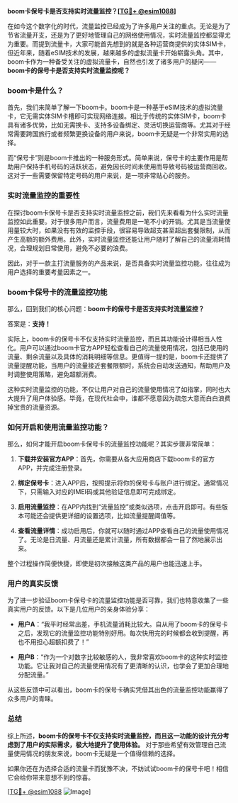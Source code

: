 **boom卡保号卡是否支持实时流量监控？[[TG💪+ @esim1088](https://t.me/s/esim1088)]**

在如今这个数字化的时代，流量监控已经成为了许多用户关注的重点。无论是为了节省流量开支，还是为了更好地管理自己的网络使用情况，实时流量监控都显得尤为重要。而提到流量卡，大家可能首先想到的就是各种运营商提供的实体SIM卡，但近年来，随着eSIM技术的发展，越来越多的虚拟流量卡开始崭露头角。其中，boom卡作为一种备受关注的虚拟流量卡，自然也引发了诸多用户的疑问——**boom卡的保号卡是否支持实时流量监控呢？**

### boom卡是什么？

首先，我们来简单了解一下boom卡。boom卡是一种基于eSIM技术的虚拟流量卡，它无需实体SIM卡槽即可实现网络连接。相比于传统的实体SIM卡，boom卡具有诸多优势，比如无需换卡、支持多设备绑定、灵活切换运营商等。尤其对于经常需要跨国旅行或者频繁更换设备的用户来说，boom卡无疑是一个非常实用的选择。

而“保号卡”则是boom卡推出的一种服务形式。简单来说，保号卡的主要作用是帮助用户保持手机号码的活跃状态，避免因长时间未使用而导致号码被运营商回收。这对于一些需要保留特定号码的用户来说，是一项非常贴心的服务。

### 实时流量监控的重要性

在探讨boom卡保号卡是否支持实时流量监控之前，我们先来看看为什么实时流量监控如此重要。对于很多用户而言，流量费用是一笔不小的开销。尤其是当流量使用量较大时，如果没有有效的监控手段，很容易导致超支甚至超出套餐限制，从而产生高额的额外费用。此外，实时流量监控还能让用户随时了解自己的流量消耗情况，合理规划日常使用，避免不必要的浪费。

因此，对于一款主打流量服务的产品来说，是否具备实时流量监控功能，往往成为用户选择的重要考量因素之一。

### boom卡保号卡的流量监控功能

那么，回到我们的核心问题：**boom卡的保号卡是否支持实时流量监控？**

答案是：**支持！**

实际上，boom卡的保号卡不仅支持实时流量监控，而且其功能设计得相当人性化。用户可以通过boom卡官方APP轻松查看自己的流量使用情况，包括已使用的流量、剩余流量以及具体的消耗明细等信息。更值得一提的是，boom卡还提供了流量提醒功能，当用户的流量接近套餐限额时，系统会自动发送通知，帮助用户及时调整使用策略，避免超额消费。

这种实时流量监控的功能，不仅让用户对自己的流量使用情况了如指掌，同时也大大提升了用户体验感。毕竟，在现代社会中，谁都不愿意因为疏忽大意而白白浪费掉宝贵的流量资源。

### 如何开启和使用流量监控功能？

那么，如何才能开启boom卡保号卡的流量监控功能呢？其实步骤非常简单：

1. **下载并安装官方APP**：首先，你需要从各大应用商店下载boom卡的官方APP，并完成注册登录。
   
2. **绑定保号卡**：进入APP后，按照提示将你的保号卡与账户进行绑定。通常情况下，只需输入对应的IMEI码或其他验证信息即可完成绑定。

3. **启用流量监控**：在APP内找到“流量监控”或类似选项，点击开启即可。有些版本可能还会提供更详细的设置选项，比如流量提醒阈值等。

4. **查看流量详情**：成功启用后，你就可以随时通过APP查看自己的流量使用情况了。无论是日流量、月流量还是累计流量，所有数据都会一目了然地展示出来。

整个过程操作简便快捷，即使是初次接触这类产品的用户也能迅速上手。

### 用户的真实反馈

为了进一步验证boom卡保号卡的流量监控功能是否可靠，我们也特意收集了一些真实用户的反馈。以下是几位用户的亲身体验分享：

- **用户A**：“我平时经常出差，手机流量消耗比较大。自从用了boom卡的保号卡之后，发现它的流量监控功能特别好用。每次快用完的时候都会收到提醒，再也不用担心超额扣费了！”
  
- **用户B**：“作为一个对数字比较敏感的人，我非常喜欢boom卡的这种实时监控功能。它让我对自己的流量使用情况有了更清晰的认识，也学会了更加合理地分配流量。”

从这些反馈中可以看出，boom卡的保号卡确实凭借其出色的流量监控功能赢得了众多用户的青睐。

### 总结

综上所述，**boom卡的保号卡不仅支持实时流量监控，而且这一功能的设计充分考虑到了用户的实际需求，极大地提升了使用体验。** 对于那些希望有效管理自己流量使用情况的朋友来说，boom卡无疑是一个值得信赖的选择。

如果你还在为选择合适的流量卡而犹豫不决，不妨试试boom卡的保号卡吧！相信它会给你带来意想不到的惊喜。

[[TG💪+ @esim1088](https://t.me/s/esim1088) ![Image](https://i.postimg.cc/4NQfJmqS/Snipaste-2025-05-13-00-14-12.png)]